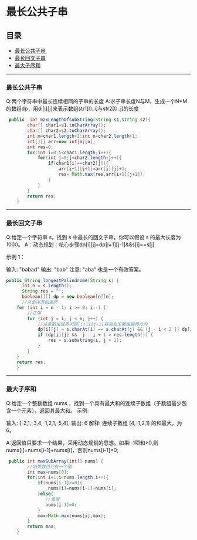 # 最长公共子串

## 目录

- [最长公共子串](#最长公共子串)
- [最长回文子串](#最长回文子串)
- [最大子序和](#最大子序和)
---
### 最长公共子串
Q:两个字符串中最长连续相同的子串的长度
A:求子串长度N与M，生成一个N*M的数组dp，用di[i][j]来表示数组str1[0..i]与str2[0..j]的长度
```java
 public  int maxLengthOfsubString(String s1,String s2){
        char[] char1=s1.toCharArray();
        char[] char2=s2.toCharArray();
        int m=char1.length+1;int n=char2.length+1;
        int[][] arr=new int[m][n];
        int res=0;
        for(int i=0;i<char1.length;i++){
            for(int j=0;j<char2.length;j++){
                if(char1[i]==char2[j]){
                    arr[i+1][j+1]=arr[i][j]+1;
                    res= Math.max(res,arr[i+1][j+1]);
                }
            }
        }
        return res;
    }
```
---
### 最长回文子串
Q:给定一个字符串 s，找到 s 中最长的回文子串。你可以假设 s 的最大长度为 1000。
A：动态规划：核心步骤dp[i][j]=dp[i+1][j-1]&&s[i]==s[j]

示例 1：

输入: "babad"
输出: "bab"
注意: "aba" 也是一个有效答案。

```java
public String longestPalindrome(String s) {
      int n = s.length();
      String res = "";
      boolean[][] dp = new boolean[n][n];
      //从倒序开始遍历
    for (int i = n - 1; i >= 0; i--) {
        //正序
        for (int j = i; j < n; j++) {
            //注意数组越界问题[i+1][j-1]容易发生数组越界行为
            dp[i][j] = s.charAt(i) == s.charAt(j) && (j - i < 2 || dp[i + 1][j - 1]); //j - i 代表长度减去 1        
            if (dp[i][j] &&  j - i + 1 > res.length()) {
                res = s.substring(i, j + 1);
            }
        }
    }
    return res;
    }
```
---
### 最大子序和
Q:给定一个整数数组 nums ，找到一个具有最大和的连续子数组（子数组最少包含一个元素），返回其最大和。
示例:

输入: [-2,1,-3,4,-1,2,1,-5,4],
输出: 6
解释: 连续子数组 [4,-1,2,1] 的和最大，为 6。

A:返回值只要求一个结果，采用动态规划的思想。如果i-1项和>0,则nums[i]=nums[i-1]+nums[i]，否则nums[i-1]=0;

```java
 public int maxSubArray(int[] nums) {
        //如果数组只有一个值
        int max=nums[0];
        for(int i=1;i<nums.length;i++){
            if(nums[i-1]>=0){
                nums[i]=nums[i-1]+nums[i];
            }else{
               //重置
               nums[i-1]=0;
            }
            max=Math.max(nums[i],max);
        }
        return max;
    }
```
